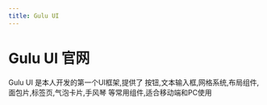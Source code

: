 ```yaml
---
title: Gulu UI
---
```

# Gulu UI 官网

Gulu UI 是本人开发的第一个UI框架,提供了 按钮,文本输入框,网格系统,布局组件,面包片,标签页,气泡卡片,手风琴 等常用组件,适合移动端和PC使用
